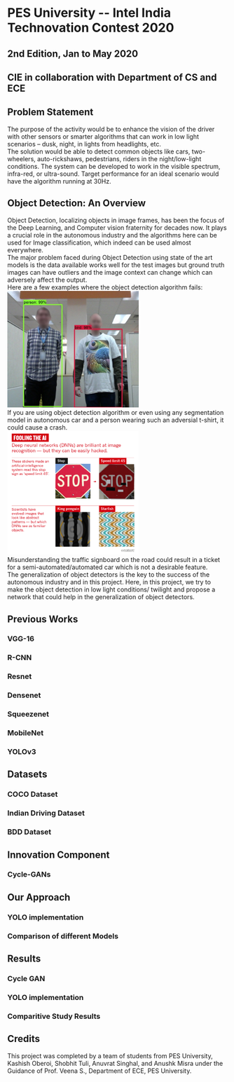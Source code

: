 # PES University -- Intel India Technovation Contest 2020
## 2nd Edition, Jan to May 2020
## CIE in collaboration with Department of CS and ECE

## Problem Statement
The purpose of the activity would be to enhance the vision of the driver with other sensors or smarter algorithms that can work in low light scenarios – dusk, night, in lights from headlights, etc. <br />
The solution would be able to detect common objects like cars, two-wheelers, auto-rickshaws, pedestrians, riders in the night/low-light conditions. The system can be developed to work in the visible spectrum, infra-red, or ultra-sound. 
Target performance for an ideal scenario would have the algorithm running at 30Hz.

## Object Detection: An Overview
Object Detection, localizing objects in image frames, has been the focus of the Deep Learning, and Computer vision fraternity for decades now.  It plays a crucial role in the autonomous industry and the algorithms here can be used for Image classification, which indeed can be used almost everywhere. <br />
The major problem faced during Object Detection using state of the art models is the data available works well for the test images but ground truth images can have outliers and the image context can change which can adversely affect the output.<br />
Here are a few examples where the object detection algorithm fails:<br />
<img src="images/Failure1.jpg" width="300"><br />
If you are using object detection algorithm or even using any segmentation model in autonomous car and a person wearing such an adversial t-shirt, it could cause a crash.<br />
<img src="images/Failure2.png" width="300"><br />
Misunderstanding the traffic signboard on the road could result in a ticket for a semi-automated/automated car which is not a desirable feature.<br />
The generalization of object detectors is the key to the success of the autonomous industry and in this project. Here, in this project, we try to make the object detection in low light conditions/ twilight and propose a network that could help in the generalization of object detectors.




## Previous Works
### VGG-16
### R-CNN
### Resnet 
### Densenet
### Squeezenet
### MobileNet
### YOLOv3

## Datasets
### COCO Dataset
### Indian Driving Dataset
### BDD Dataset

## Innovation Component
### Cycle-GANs

## Our Approach
### YOLO implementation
### Comparison of different Models

## Results
### Cycle GAN
### YOLO implementation
### Comparitive Study Results

## Credits
This project was completed by a team of students from PES University, Kashish Oberoi, Shobhit Tuli, Anuvrat Singhal, and Anushk Misra 
under the Guidance of Prof. Veena S., Department of ECE, PES University.

